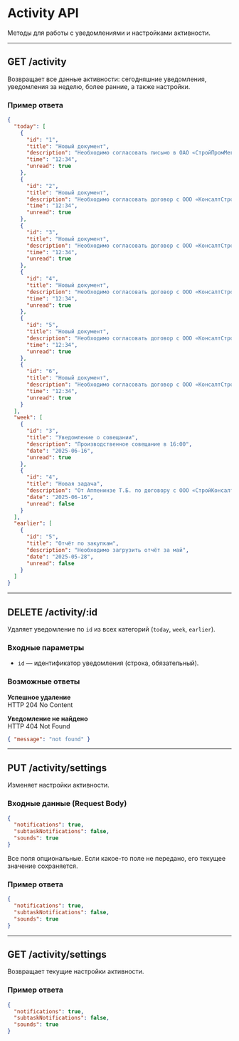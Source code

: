 # Activity API

Методы для работы с уведомлениями и настройками активности.

---

## GET /activity

Возвращает все данные активности: сегодняшние уведомления, уведомления за неделю, более ранние, а также настройки.

### Пример ответа

```json
{
  "today": [
    {
      "id": "1",
      "title": "Новый документ",
      "description": "Необходимо согласовать письмо в ОАО «СтройПромМега»",
      "time": "12:34",
      "unread": true
    },
    {
      "id": "2",
      "title": "Новый документ",
      "description": "Необходимо согласовать договор с ООО «КонсалтСтрой»",
      "time": "12:34",
      "unread": true
    },
    {
      "id": "3",
      "title": "Новый документ",
      "description": "Необходимо согласовать договор с ООО «КонсалтСтрой»",
      "time": "12:34",
      "unread": true
    },
    {
      "id": "4",
      "title": "Новый документ",
      "description": "Необходимо согласовать договор с ООО «КонсалтСтрой»",
      "time": "12:34",
      "unread": true
    },
    {
      "id": "5",
      "title": "Новый документ",
      "description": "Необходимо согласовать договор с ООО «КонсалтСтрой»",
      "time": "12:34",
      "unread": true
    },
    {
      "id": "6",
      "title": "Новый документ",
      "description": "Необходимо согласовать договор с ООО «КонсалтСтрой»",
      "time": "12:34",
      "unread": true
    }
  ],
  "week": [
    {
      "id": "3",
      "title": "Уведомление о совещании",
      "description": "Производственное совещание в 16:00",
      "date": "2025-06-16",
      "unread": true
    },
    {
      "id": "4",
      "title": "Новая задача",
      "description": "От Аппенинзе Т.Б. по договору с ООО «СтройКонсалтДевять»",
      "date": "2025-06-16",
      "unread": false
    }
  ],
  "earlier": [
    {
      "id": "5",
      "title": "Отчёт по закупкам",
      "description": "Необходимо загрузить отчёт за май",
      "date": "2025-05-28",
      "unread": false
    }
  ]
}
```

---

## DELETE /activity/:id

Удаляет уведомление по `id` из всех категорий (`today`, `week`, `earlier`).

### Входные параметры

- `id` — идентификатор уведомления (строка, обязательный).

### Возможные ответы

**Успешное удаление**  
HTTP 204 No Content

**Уведомление не найдено**  
HTTP 404 Not Found
```json
{ "message": "not found" }
```

---

## PUT /activity/settings

Изменяет настройки активности.

### Входные данные (Request Body)

```json
{
  "notifications": true,
  "subtaskNotifications": false,
  "sounds": true
}
```

Все поля опциональные. Если какое-то поле не передано, его текущее значение сохраняется.

### Пример ответа

```json
{
  "notifications": true,
  "subtaskNotifications": false,
  "sounds": true
}
```

---

## GET /activity/settings

Возвращает текущие настройки активности.

### Пример ответа

```json
{
  "notifications": true,
  "subtaskNotifications": false,
  "sounds": true
}
```

